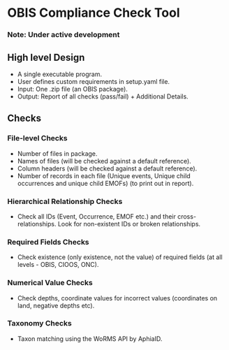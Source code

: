 # OBIS Compliance Check Tool

### Note: Under active development

## High level Design
* A single executable program.
* User defines custom requirements in setup.yaml file.
* Input: One .zip file (an OBIS package).
* Output: Report of all checks (pass/fail) + Additional Details.

## Checks

### File-level Checks
* Number of files in package.
* Names of files (will be checked against a default reference).
* Column headers (will be checked against a default reference).
* Number of records in each file (Unique events, Unique child occurrences and unique child EMOFs) (to print out in report).

### Hierarchical Relationship Checks
* Check all IDs (Event, Occurrence, EMOF etc.) and their cross-relationships. Look for non-existent IDs or broken relationships.

### Required Fields Checks
* Check existence (only existence, not the value) of required fields (at all levels - OBIS, CIOOS, ONC).

### Numerical Value Checks
* Check depths, coordinate values for incorrect values (coordinates on land, negative depths etc).

### Taxonomy Checks
* Taxon matching using the WoRMS API by AphiaID.
